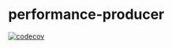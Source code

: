 # performance-producer
[![codecov](https://codecov.io/gh/paashzj/performance-producer/branch/main/graph/badge.svg?token=155QKNN7MQ)](https://codecov.io/gh/paashzj/performance-producer)

